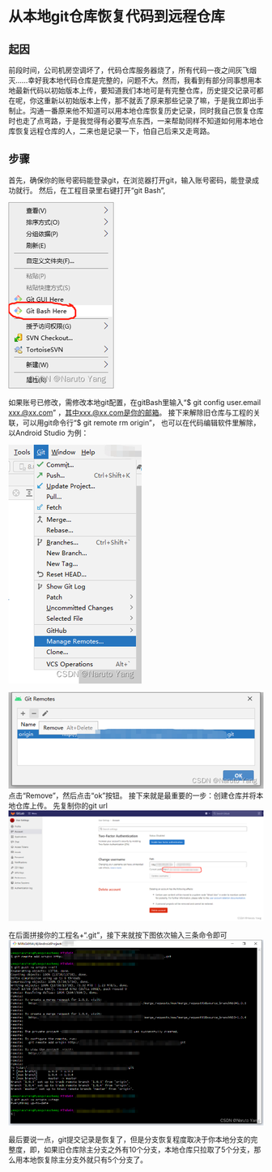 # 从本地git仓库恢复代码到远程仓库

## 起因
前段时间，公司机房空调坏了，代码仓库服务器烧了，所有代码一夜之间灰飞烟灭……幸好我本地代码仓库是完整的，问题不大。然而，我看到有部分同事想用本地最新代码以初始版本上传，要知道我们本地可是有完整仓库，历史提交记录可都在呢，你这重新以初始版本上传，那不就丢了原来那些记录了嘛，于是我立即出手制止。沟通一番原来他不知道可以用本地仓库恢复历史记录，同时我自己恢复仓库时也走了点弯路，于是我觉得有必要写点东西，一来帮助同样不知道如何用本地仓库恢复远程仓库的人，二来也是记录一下，怕自己后来又走弯路。
## 步骤
首先，确保你的账号密码能登录git，在浏览器打开git，输入账号密码，能登录成功就行。
然后，在工程目录里右键打开“git Bash”,

![在工程目录里右键打开“git Bash”](vx_images/269753214259789.png)

如果账号已修改，需修改本地git配置，在gitBash里输入“$ git config user.email xxx.@xx.com” ，其中xxx.@xx.com是你的邮箱。
接下来解除旧仓库与工程的关联，可以用git命令行“$ git remote rm origin”，
也可以在代码编辑软件里解除，以Android Studio 为例：

![打开远程仓库管理](vx_images/485693114267120.png)

![删除仓库](vx_images/228893114246954.png)
点击“Remove”，然后点击“ok”按钮。
接下来就是最重要的一步：创建仓库并将本地仓库上传。
先复制你的git url 
![](vx_images/519213014259087.png)


在后面拼接你的工程名+“.git”，接下来就按下图依次输入三条命令即可
![](vx_images/456943814256344.png)

最后要说一点，git提交记录是恢复了，但是分支恢复程度取决于你本地分支的完整度，即，如果旧仓库除主分支之外有10个分支，本地仓库只拉取了5个分支，那么用本地恢复除主分支外就只有5个分支了。
